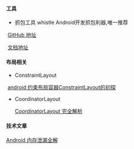 
#### 工具 

* 抓包工具 whistle Android开发抓包利器,唯一推荐

​       [GitHub 地址](https://github.com/avwo/whistle/blob/master/README-zh_CN.md)

​       [文档地址](http://wproxy.org/whistle/)



#### 布局相关

* ConstraintLayout

​       [android 约束布局容器ConstraintLayout的初探](https://www.jianshu.com/p/5423989756e8)

* CoordinatorLayout

  [CoordinatorLayout 完全解析](https://www.jianshu.com/p/4a77ae4cd82f)



#### 技术文章  

[Android 内存泄漏全解](<https://juejin.im/entry/57c966b05bbb500074e1d4a4>)

